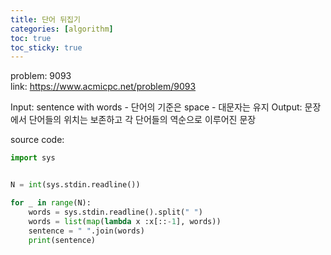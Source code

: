 ```yaml
---
title: 단어 뒤집기  
categories: [algorithm]
toc: true
toc_sticky: true
---
```


problem: 9093  
link: https://www.acmicpc.net/problem/9093  

Input: sentence with words
    - 단어의 기준은 space
    - 대문자는 유지
Output: 문장에서 단어들의 위치는 보존하고 각 단어들의 역순으로 이루어진 문장

source code: 
```python
import sys


N = int(sys.stdin.readline())

for _ in range(N):
    words = sys.stdin.readline().split(" ")
    words = list(map(lambda x :x[::-1], words))
    sentence = " ".join(words)
    print(sentence)
```
